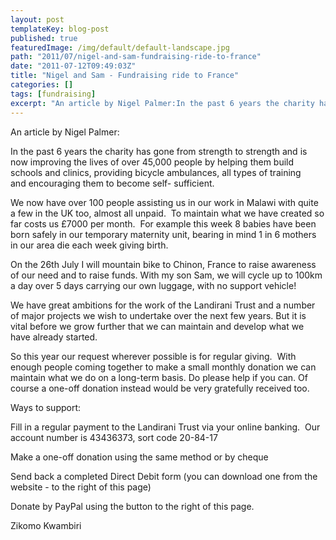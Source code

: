 ```yaml
---
layout: post
templateKey: blog-post
published: true
featuredImage: /img/default/default-landscape.jpg
path: "2011/07/nigel-and-sam-fundraising-ride-to-france"
date: "2011-07-12T09:49:03Z"
title: "Nigel and Sam - Fundraising ride to France"
categories: []
tags: [fundraising]
excerpt: "An article by Nigel Palmer:In the past 6 years the charity has gone from strength to strength and i..."
---
```


An article by Nigel Palmer:

In the past 6 years the charity has gone from strength to strength and is now improving the lives of over 45,000 people by helping them build schools and clinics, providing bicycle ambulances, all types of training and encouraging them to become self- sufficient.

We now have over 100 people assisting us in our work in Malawi with quite a few in the UK too, almost all unpaid.  To maintain what we have created so far costs us £7000 per month.  For example this week 8 babies have been born safely in our temporary maternity unit, bearing in mind 1 in 6 mothers in our area die each week giving birth.

On the 26th July I will mountain bike to Chinon, France to raise awareness of our need and to raise funds. With my son Sam, we will cycle up to 100km a day over 5 days carrying our own luggage, with no support vehicle!

We have great ambitions for the work of the Landirani Trust and a number of major projects we wish to undertake over the next few years. But it is vital before we grow further that we can maintain and develop what we have already started.

So this year our request wherever possible is for regular giving.  With enough people coming together to make a small monthly donation we can maintain what we do on a long-term basis. Do please help if you can. Of course a one-off donation instead would be very gratefully received too.

Ways to support:

Fill in a regular payment to the Landirani Trust via your online banking.  Our account number is 43436373, sort code 20-84-17

Make a one-off donation using the same method or by cheque

Send back a completed Direct Debit form (you can download one from the website - to the right of this page)

Donate by PayPal using the button to the right of this page.

Zikomo Kwambiri

<div>
</div>
